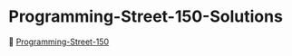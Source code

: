 # Programming-Street-150-Solutions

🔗 [Programming-Street-150](https://github.com/Preparation-Street/Programming-Street-150.git)
